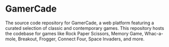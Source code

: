 # GamerCade
The source code repository for GamerCade, a web platform featuring a curated selection of classic and contemporary games. This repository hosts the codebase for games like Rock Paper Scissors, Memory Game, Whac-a-mole, Breakout, Frogger, Connect Four, Space Invaders, and more.
